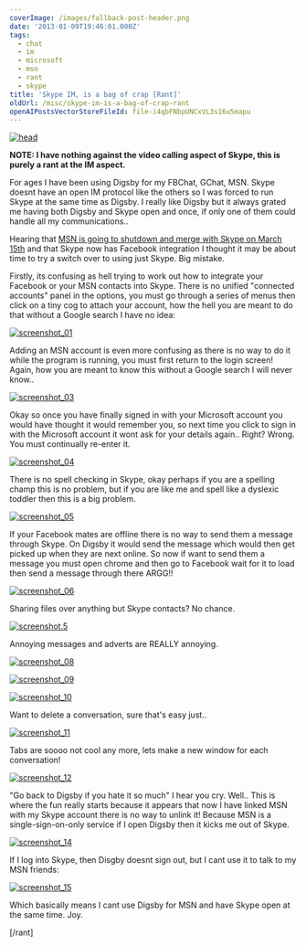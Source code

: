 ```yaml
---
coverImage: /images/fallback-post-header.png
date: '2013-01-09T19:46:01.000Z'
tags:
  - chat
  - im
  - microsoft
  - msn
  - rant
  - skype
title: 'Skype IM, is a bag of crap [Rant]'
oldUrl: /misc/skype-im-is-a-bag-of-crap-rant
openAIPostsVectorStoreFileId: file-i4qbFNbpUNCxVL3s16u5mapu
---
```


[![head](/wp-content/uploads/2013/01/head.png)](/posts/skype-im-is-a-bag-of-crap-rant/attachment/head-4/)

**NOTE: I have nothing against the video calling aspect of Skype, this is purely a rant at the IM aspect.**

<!-- more -->

For ages I have been using Digsby for my FBChat, GChat, MSN. Skype doesnt have an open IM protocol like the others so I was forced to run Skype at the same time as Digsby. I really like Digsby but it always grated me having both Digsby and Skype open and once, if only one of them could handle all my communications..

Hearing that [MSN is going to shutdown and merge with Skype on March 15th](https://www.winbeta.org/news/microsoft-confirms-windows-live-messenger-service-retirement-march-15th) and that Skype now has Facebook integration I thought it may be about time to try a switch over to using just Skype. Big mistake.

Firstly, its confusing as hell trying to work out how to integrate your Facebook or your MSN contacts into Skype. There is no unified "connected accounts" panel in the options, you must go through a series of menus then click on a tiny cog to attach your account, how the hell you are meant to do that without a Google search I have no idea:

[![screenshot_01](/wp-content/uploads/2013/01/screenshot_01.png)](/posts/skype-im-is-a-bag-of-crap-rant/attachment/screenshot_01-8/)

Adding an MSN account is even more confusing as there is no way to do it while the program is running, you must first return to the login screen! Again, how you are meant to know this without a Google search I will never know..

[![screenshot_03](/wp-content/uploads/2013/01/screenshot_03.png)](/posts/skype-im-is-a-bag-of-crap-rant/attachment/screenshot_03-8/)

Okay so once you have finally signed in with your Microsoft account you would have thought it would remember you, so next time you click to sign in with the Microsoft account it wont ask for your details again.. Right? Wrong. You must continually re-enter it.

[![screenshot_04](/wp-content/uploads/2013/01/screenshot_04.png)](/posts/skype-im-is-a-bag-of-crap-rant/attachment/screenshot_04-6/)

There is no spell checking in Skype, okay perhaps if you are a spelling champ this is no problem, but if you are like me and spell like a dyslexic toddler then this is a big problem.

[![screenshot_05](/wp-content/uploads/2013/01/screenshot_05.png)](/posts/skype-im-is-a-bag-of-crap-rant/attachment/screenshot_05-6/)

If your Facebook mates are offline there is no way to send them a message through Skype. On Digsby it would send the message which would then get picked up when they are next online. So now if want to send them a message you must open chrome and then go to Facebook wait for it to load then send a message through there ARGG!!

[![screenshot_06](/wp-content/uploads/2013/01/screenshot_06.png)](/posts/skype-im-is-a-bag-of-crap-rant/attachment/screenshot_06-5/)

Sharing files over anything but Skype contacts? No chance.

[![screenshot.5](/wp-content/uploads/2013/01/screenshot.5.png)](/posts/skype-im-is-a-bag-of-crap-rant/attachment/screenshot-5/)

Annoying messages and adverts are REALLY annoying.

[![screenshot_08](/wp-content/uploads/2013/01/screenshot_08.png)](/posts/skype-im-is-a-bag-of-crap-rant/attachment/screenshot_08/)

[![screenshot_09](/wp-content/uploads/2013/01/screenshot_09.png)](/posts/skype-im-is-a-bag-of-crap-rant/attachment/screenshot_09/)

[![screenshot_10](/wp-content/uploads/2013/01/screenshot_10.png)](/posts/skype-im-is-a-bag-of-crap-rant/attachment/screenshot_10-3/)

Want to delete a conversation, sure that's easy just..

[![screenshot_11](/wp-content/uploads/2013/01/screenshot_11.png)](/posts/skype-im-is-a-bag-of-crap-rant/attachment/screenshot_11-3/)

Tabs are soooo not cool any more, lets make a new window for each conversation!

[![screenshot_12](/wp-content/uploads/2013/01/screenshot_12.png)](/posts/skype-im-is-a-bag-of-crap-rant/attachment/screenshot_12/)

"Go back to Digsby if you hate it so much" I hear you cry. Well.. This is where the fun really starts because it appears that now I have linked MSN with my Skype account there is no way to unlink it! Because MSN is a single-sign-on-only service if I open Digsby then it kicks me out of Skype.

[![screenshot_14](/wp-content/uploads/2013/01/screenshot_14.png)](/posts/skype-im-is-a-bag-of-crap-rant/attachment/screenshot_14/)

If I log into Skype, then Disgby doesnt sign out, but I cant use it to talk to my MSN friends:

[![screenshot_15](/wp-content/uploads/2013/01/screenshot_15.png)](/posts/skype-im-is-a-bag-of-crap-rant/attachment/screenshot_15/)

Which basically means I cant use Digsby for MSN and have Skype open at the same time. Joy.

[/rant]
